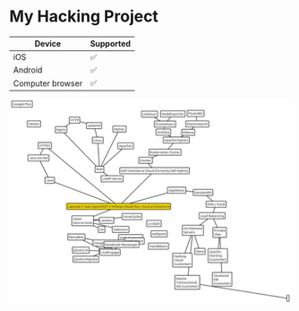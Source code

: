 # My Hacking Project

| Device           | Supported          | 
| ---------------- | ------------------ |
| iOS              | :white_check_mark: |
| Android          | :white_check_mark: |
| Computer browser | :white_check_mark: |

![Image of Laposte cloud](https://github.com/hacker-crypto888/laposte-repo/blob/master/maps/Laposte.fr.4.png)
